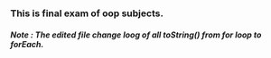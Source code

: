 <h3>This is final exam of oop subjects.</h3>
<h5>Note : The edited file change loog of all toString() from for loop to forEach.</h5>
